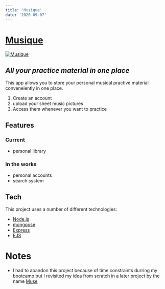 ```yaml
---
title: 'Musique'
date: '2020-09-07'
---
```


# [Musique](https://dry-brushlands-36744.herokuapp.com/home/library)

[![Musique](https://i.imgur.com/MPIULJw.png)](https://dry-brushlands-36744.herokuapp.com/home/library)

## _All your practice material in one place_

This app allows you to store your personal musical practive material conveneiently in one place.

1. Create an account
2. upload your sheet music pictures
3. Access them whenever you want to practice

## Features
### Current
- personal library
### In the works
- personal accounts 
- search system


## Tech

This project uses a number of different technologies:

- [Node.js](https://nodejs.org/)
- [mongoose](https://mongoosejs.com/)
- [Express](https://expressjs.com/)
- [EJS](https://ejs.co/)

# Notes
- I had to abandon this project because of time constraints durring my bootcamp but I revisited my idea from scratch in a later project by the name [Muse](/projects/muse)

